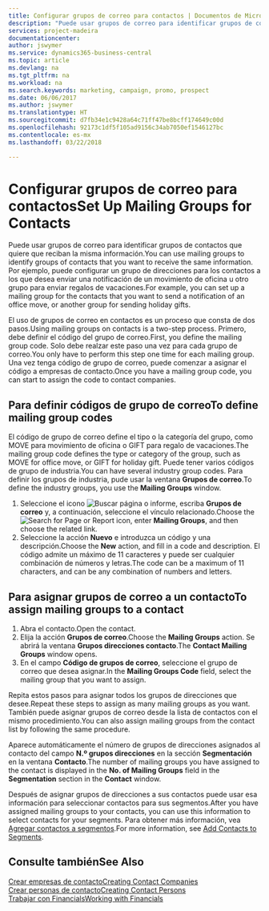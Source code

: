 ```yaml
---
title: Configurar grupos de correo para contactos | Documentos de Microsoft
description: "Puede usar grupos de correo para identificar grupos de contactos que deben recibir la misma información, por ejemplo, para una campaña de marketing o una promoción."
services: project-madeira
documentationcenter: 
author: jswymer
ms.service: dynamics365-business-central
ms.topic: article
ms.devlang: na
ms.tgt_pltfrm: na
ms.workload: na
ms.search.keywords: marketing, campaign, promo, prospect
ms.date: 06/06/2017
ms.author: jswymer
ms.translationtype: HT
ms.sourcegitcommit: d7fb34e1c9428a64c71ff47be8bcff174649c00d
ms.openlocfilehash: 92173c1df5f105ad9156c34ab7050ef1546127bc
ms.contentlocale: es-mx
ms.lasthandoff: 03/22/2018

---
```

# <a name="set-up-mailing-groups-for-contacts"></a><span data-ttu-id="aa743-103">Configurar grupos de correo para contactos</span><span class="sxs-lookup"><span data-stu-id="aa743-103">Set Up Mailing Groups for Contacts</span></span>
<span data-ttu-id="aa743-104">Puede usar grupos de correo para identificar grupos de contactos que quiere que reciban la misma información.</span><span class="sxs-lookup"><span data-stu-id="aa743-104">You can use mailing groups to identify groups of contacts that you want to receive the same information.</span></span> <span data-ttu-id="aa743-105">Por ejemplo, puede configurar un grupo de direcciones para los contactos a los que desea enviar una notificación de un movimiento de oficina u otro grupo para enviar regalos de vacaciones.</span><span class="sxs-lookup"><span data-stu-id="aa743-105">For example, you can set up a mailing group for the contacts that you want to send a notification of an office move, or another group for sending holiday gifts.</span></span>

<span data-ttu-id="aa743-106">El uso de grupos de correo en contactos es un proceso que consta de dos pasos.</span><span class="sxs-lookup"><span data-stu-id="aa743-106">Using mailing groups on contacts is a two-step process.</span></span> <span data-ttu-id="aa743-107">Primero, debe definir el código del grupo de correo.</span><span class="sxs-lookup"><span data-stu-id="aa743-107">First, you define the mailing group code.</span></span> <span data-ttu-id="aa743-108">Solo debe realzar este paso una vez para cada grupo de correo.</span><span class="sxs-lookup"><span data-stu-id="aa743-108">You only have to perform this step one time for each mailing group.</span></span> <span data-ttu-id="aa743-109">Una vez tenga código de grupo de correo, puede comenzar a asignar el código a empresas de contacto.</span><span class="sxs-lookup"><span data-stu-id="aa743-109">Once you have a mailing group code, you can start to assign the code to contact companies.</span></span>

## <a name="to-define-mailing-group-codes"></a><span data-ttu-id="aa743-110">Para definir códigos de grupo de correo</span><span class="sxs-lookup"><span data-stu-id="aa743-110">To define mailing group codes</span></span>
<span data-ttu-id="aa743-111">El código de grupo de correo define el tipo o la categoría del grupo, como MOVE para movimiento de oficina o GIFT para regalo de vacaciones.</span><span class="sxs-lookup"><span data-stu-id="aa743-111">The mailing group code defines the type or category of the group, such as MOVE for office move, or GIFT for holiday gift.</span></span> <span data-ttu-id="aa743-112">Puede tener varios códigos de grupo de industria.</span><span class="sxs-lookup"><span data-stu-id="aa743-112">You can have several industry group codes.</span></span> <span data-ttu-id="aa743-113">Para definir los grupos de industria, pude usar la ventana **Grupos de correo**.</span><span class="sxs-lookup"><span data-stu-id="aa743-113">To define the industry groups, you use the **Mailing Groups** window.</span></span>

1. <span data-ttu-id="aa743-114">Seleccione el icono ![Buscar página o informe](media/ui-search/search_small.png "icono Buscar página o informe"), escriba **Grupos de correo** y, a continuación, seleccione el vínculo relacionado.</span><span class="sxs-lookup"><span data-stu-id="aa743-114">Choose the ![Search for Page or Report](media/ui-search/search_small.png "Search for Page or Report icon") icon, enter **Mailing Groups**, and then choose the related link.</span></span>
2. <span data-ttu-id="aa743-115">Seleccione la acción **Nuevo** e introduzca un código y una descripción.</span><span class="sxs-lookup"><span data-stu-id="aa743-115">Choose the **New** action, and fill in a code and description.</span></span> <span data-ttu-id="aa743-116">El código admite un máximo de 11 caracteres y puede ser cualquier combinación de números y letras.</span><span class="sxs-lookup"><span data-stu-id="aa743-116">The code can be a maximum of 11 characters, and can be any combination of numbers and letters.</span></span>

## <a name="AssignMailGroupContact"></a> <span data-ttu-id="aa743-117">Para asignar grupos de correo a un contacto</span><span class="sxs-lookup"><span data-stu-id="aa743-117">To assign mailing groups to a contact</span></span>
1. <span data-ttu-id="aa743-118">Abra el contacto.</span><span class="sxs-lookup"><span data-stu-id="aa743-118">Open the contact.</span></span>
2. <span data-ttu-id="aa743-119">Elija la acción **Grupos de correo**.</span><span class="sxs-lookup"><span data-stu-id="aa743-119">Choose the **Mailing Groups** action.</span></span> <span data-ttu-id="aa743-120">Se abrirá la ventana **Grupos direcciones contacto**.</span><span class="sxs-lookup"><span data-stu-id="aa743-120">The **Contact Mailing Groups** window opens.</span></span>
3. <span data-ttu-id="aa743-121">En el campo **Código de grupos de correo**, seleccione el grupo de correo que desea asignar.</span><span class="sxs-lookup"><span data-stu-id="aa743-121">In the **Mailing Groups Code** field, select the mailing group that you want to assign.</span></span>

<span data-ttu-id="aa743-122">Repita estos pasos para asignar todos los grupos de direcciones que desee.</span><span class="sxs-lookup"><span data-stu-id="aa743-122">Repeat these steps to assign as many mailing groups as you want.</span></span> <span data-ttu-id="aa743-123">También puede asignar grupos de correo desde la lista de contactos con el mismo procedimiento.</span><span class="sxs-lookup"><span data-stu-id="aa743-123">You can also assign mailing groups from the contact list by following the same procedure.</span></span>

<span data-ttu-id="aa743-124">Aparece automáticamente el número de grupos de direcciones asignados al contacto del campo **N.º grupos direcciones** en la sección **Segmentación** en la ventana **Contacto**.</span><span class="sxs-lookup"><span data-stu-id="aa743-124">The number of mailing groups you have assigned to the contact is displayed in the **No. of Mailing Groups** field in the **Segmentation** section in the **Contact** window.</span></span>

<span data-ttu-id="aa743-125">Después de asignar grupos de direcciones a sus contactos puede usar esa información para seleccionar contactos para sus segmentos.</span><span class="sxs-lookup"><span data-stu-id="aa743-125">After you have assigned mailing groups to your contacts, you can use this information to select contacts for your segments.</span></span> <span data-ttu-id="aa743-126">Para obtener más información, vea [Agregar contactos a segmentos](marketing-add-contact-segment.md).</span><span class="sxs-lookup"><span data-stu-id="aa743-126">For more information, see [Add Contacts to Segments](marketing-add-contact-segment.md).</span></span>

## <a name="see-also"></a><span data-ttu-id="aa743-127">Consulte también</span><span class="sxs-lookup"><span data-stu-id="aa743-127">See Also</span></span>
[<span data-ttu-id="aa743-128">Crear empresas de contacto</span><span class="sxs-lookup"><span data-stu-id="aa743-128">Creating Contact Companies</span></span>](marketing-create-contact-companies.md)  
[<span data-ttu-id="aa743-129">Crear personas de contacto</span><span class="sxs-lookup"><span data-stu-id="aa743-129">Creating Contact Persons</span></span>](marketing-create-contact-persons.md)  
[<span data-ttu-id="aa743-130">Trabajar con Financials</span><span class="sxs-lookup"><span data-stu-id="aa743-130">Working with Financials</span></span>](ui-work-product.md)

